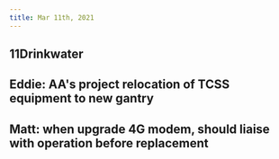 ```yaml
---
title: Mar 11th, 2021
---
```


## 11Drinkwater
## Eddie: AA's project relocation of TCSS equipment to new gantry
## Matt: when upgrade 4G modem, should liaise with operation before replacement
